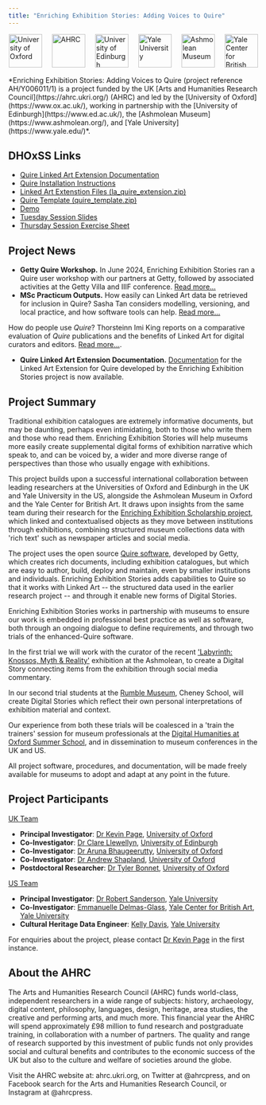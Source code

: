 ```yaml
---
title: "Enriching Exhibition Stories: Adding Voices to Quire"
---
```


<div style="display: flex; justify-content: center;">
    <img src="/community/projects/researchnetwork/ox_brand1_rev_rect.gif" alt="University of Oxford" height="67" style="margin-right: 20px;" />
    <img src="/community/projects/researchnetwork/UKRI_AHR_Council-Logo_Horiz-RGB.png" alt="AHRC" height="67" style="margin-right: 20px;" />
    <img src="/community/projects/ees2/edinburgh logo.png" alt="University of Edinburgh" height="67" style="margin-right: 20px;" />
    <img src="/community/projects/ees2/yale logo.png" alt="Yale University" height="67" style="margin-right: 20px;" />
    <img src="/community/projects/ees2/ashmolean logo.png" alt="Ashmolean Museum" height="67" style="margin-right: 20px;" />
    <img src="/community/projects/ees2/YCBA logo.png" alt="Yale Center for British Art" height="67" />
</div>
<br>
*Enriching Exhibition Stories: Adding Voices to Quire (project reference AH/Y006011/1) is a project funded by the UK [Arts and Humanities Research Council](https://ahrc.ukri.org/) (AHRC) and led by the [University of Oxford](https://www.ox.ac.uk/), working in partnership with the [University of Edinburgh](https://www.ed.ac.uk/), the [Ashmolean Museum](https://www.ashmolean.org/), and [Yale University](https://www.yale.edu/)*.

## DHOxSS Links
- [Quire Linked Art Extension Documentation](https://linked.art/community/projects/ees2/docs/quire)  
- [Quire Installation Instructions](https://linked.art/community/projects/ees2/docs/quire/quire_installation_instructions.docx)  
- [Linked Art Extenstion Files (la_quire_extension.zip)](https://linked.art/community/projects/ees2/docs/quire/la_quire_extension.zip)  
- [Quire Template (quire_template.zip)](https://drive.google.com/file/d/1Cfb7bfgQJeVR6THAWrk9QKwxeazKjgoM/view?usp=sharing)  
- [Demo](https://drive.google.com/file/d/1XFSEEqePwsPYl6PjCkpFOwyJLX73wLCS/view?usp=sharing)  
- [Tuesday Session Slides](https://linked.art/community/projects/ees2/docs/quire/slides.pdf)  
- [Thursday Session Exercise Sheet](https://linked.art/community/projects/ees2/docs/quire/exercise_sheet.docx)  

## Project News
- **Getty Quire Workshop.** In June 2024, Enriching Exhibition Stories ran a Quire user workshop with our partners at Getty, followed by associated activities at the Getty Villa and IIIF conference. [Read more…](https://linked.art/community/projects/ees2/news/quire_workshop)
- **MSc Practicum Outputs.** How easily can Linked Art data be retrieved for inclusion in Quire? Sasha Tan considers modelling, versioning, and local practice, and how software tools can help. [Read more…](https://ees2-prep.netlify.app/community/projects/ees2/outcomes/linked_art_retrieval_tool_practicum)

How do people use *Quire*? Thorsteinn Imi King reports on a comparative evaluation of *Quire* publications and the benefits of Linked Art for digital curators and editors. [Read more...](https://ees2-prep.netlify.app/community/projects/ees2/outcomes/quire_comparison_practicum).
- **Quire Linked Art Extension Documentation.** [Documentation](https://ees2-prep.netlify.app/community/projects/ees2/docs/quire) for the Linked Art Extension for Quire developed by the Enriching Exhibition Stories project is now available.

## Project Summary
Traditional exhibition catalogues are extremely informative documents, but may be daunting, perhaps even intimidating, both to those who write them and those who read them. Enriching Exhibition Stories will help museums more easily create supplemental digital forms of exhibition narrative which speak to, and can be voiced by, a wider and more diverse range of perspectives than those who usually engage with exhibitions.

This project builds upon a successful international collaboration between leading researchers at the Universities of Oxford and Edinburgh in the UK and Yale University in the US, alongside the Ashmolean Museum in Oxford and the Yale Center for British Art. It draws upon insights from the same team during their research for the [Enriching Exhibition Scholarship project](https://www.sps.ed.ac.uk/research/research-project/enriching-exhibition-scholarship), which linked and contextualised objects as they move between institutions through exhibitions, combining structured museum collections data with 'rich text' such as newspaper articles and social media.

The project uses the open source [Quire software](https://quire.getty.edu/), developed by Getty, which creates rich documents, including exhibition catalogues, but which are easy to author, build, deploy and maintain, even by smaller institutions and individuals. Enriching Exhibition Stories adds capabilities to Quire so that it works with Linked Art -- the structured data used in the earlier research project -- and through it enable new forms of Digital Stories.

Enriching Exhibition Stories works in partnership with museums to ensure our work is embedded in professional best practice as well as software, both through an ongoing dialogue to define requirements, and through two trials of the enhanced-Quire software.

In the first trial we will work with the curator of the recent ['Labyrinth: Knossos, Myth & Reality'](https://www.ashmolean.org/exhibition/labyrinth-knossos-myth-reality) exhibition at the Ashmolean, to create a Digital Story connecting items from the exhibition through social media commentary.

In our second trial students at the [Rumble Museum](http://www.rumblemuseum.org.uk/), Cheney School, will create Digital Stories which reflect their own personal interpretations of exhibition material and context.

Our experience from both these trials will be coalesced in a 'train the trainers' session for museum professionals at the [Digital Humanities at Oxford Summer School](https://digitalscholarship.web.ox.ac.uk/digital-humanities-oxford-summer-school), and in dissemination to museum conferences in the UK and US.

All project software, procedures, and documentation, will be made freely available for museums to adopt and adapt at any point in the future.

## Project Participants

<u>UK Team</u>

- **Principal Investigator**: [Dr Kevin Page](https://eng.ox.ac.uk/people/kevin-page/), [University of Oxford](https://www.ox.ac.uk/)
- **Co-Investigator**: [Dr Clare Llewellyn](https://www.sps.ed.ac.uk/staff/clare-llewellyn), [University of Edinburgh](https://www.ed.ac.uk/)
- **Co-Investigator**: [Dr Aruna Bhaugeerutty](https://www.linkedin.com/in/arunab/), [University of Oxford](https://www.ox.ac.uk/)
- **Co-Investigator**: [Dr Andrew Shapland](https://www.ashmolean.org/people/andrew-shapland), [University of Oxford](https://www.ox.ac.uk/)
- **Postdoctoral Researcher**: [Dr Tyler Bonnet](https://eng.ox.ac.uk/people/tyler-bonnet/), [University of Oxford](https://www.ox.ac.uk/)

<u>US Team</u>

- **Principal Investigator**: [Dr Robert Sanderson](https://www.linkedin.com/in/robert-sanderson/), [Yale University](https://www.yale.edu/)
- **Co-Investigator**: [Emmanuelle Delmas-Glass](https://www.linkedin.com/in/emmanuelle-delmas-glass-3929343/), [Yale Center for British Art](https://britishart.yale.edu/), [Yale University](https://www.yale.edu/)
- **Cultural Heritage Data Engineer**: [Kelly Davis](https://www.linkedin.com/in/daviskellyk/), [Yale University](https://www.yale.edu/)

For enquiries about the project, please contact [Dr Kevin Page](https://eng.ox.ac.uk/people/kevin-page/) in the first instance.

## About the AHRC
The Arts and Humanities Research Council (AHRC) funds world-class, independent researchers in a wide range of subjects: history, archaeology, digital content, philosophy, languages, design, heritage, area studies, the creative and performing arts, and much more. This financial year the AHRC will spend approximately £98 million to fund research and postgraduate training, in collaboration with a number of partners. The quality and range of research supported by this investment of public funds not only provides social and cultural benefits and contributes to the economic success of the UK but also to the culture and welfare of societies around the globe.
 
Visit the AHRC website at: ahrc.ukri.org, on Twitter at @ahrcpress, and on Facebook search for the Arts and Humanities Research Council, or Instagram at @ahrcpress.
